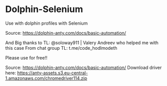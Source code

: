 # Dolphin-Selenium
Use with dolphin profiles with Selenium

Source: https://dolphin-anty.com/docs/basic-automation/

And Big thanks to TL: @soloway911  |  Valery Andreev 
who helped me with this case
From chat group TL: t.me/code_hodlmodeth


Please use for free!!


Source: https://dolphin-anty.com/docs/basic-automation/
Download driver here: https://anty-assets.s3.eu-central-1.amazonaws.com/chromedriver114.zip

